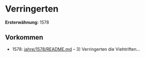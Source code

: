 # Verringerten

**Ersterwähnung:** 1578

## Vorkommen
- 1578: [jahre/1578/README.md](../jahre/1578/README.md) – 3) Verringerten die Viehtriften...
